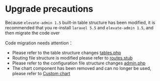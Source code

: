 # Upgrade precautions

Because `elevate-admin 1.5` built-in table structure has been modified, it is recommended that you re-install `laravel 5.5` and `elevate-admin 1.5`, and then migrate the code over

Code migration needs attention：

- Please refer to the table structure changes [tables.php](https://github.com/igorhaf/elevate-admin/blob/master/database/migrations/2016_01_04_173148_create_admin_tables.php)
- Routing file structure is modified please refer to [routes.stub](https://github.com/igorhaf/elevate-admin/blob/master/src/Console/stubs/routes.stub)
- Please refer to the configuration file structure changes [admin.php](https://github.com/igorhaf/elevate-admin/blob/master/config/admin.php)
- The chart component has been removed and can no longer be used, please refer to [Custom chart](/en/custom-chart.md)